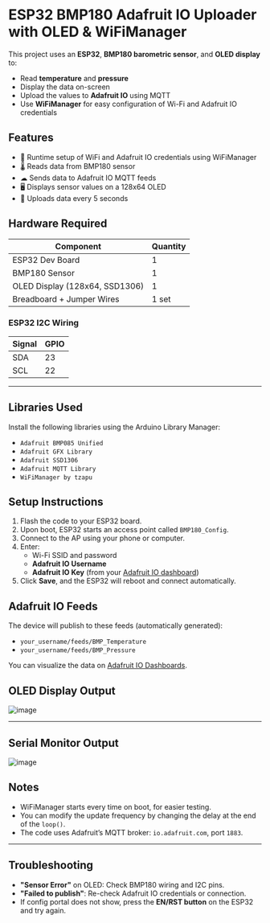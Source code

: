 # ESP32 BMP180 Adafruit IO Uploader with OLED & WiFiManager

This project uses an **ESP32**, **BMP180 barometric sensor**, and **OLED display** to:
- Read **temperature** and **pressure**
- Display the data on-screen
- Upload the values to **Adafruit IO** using MQTT
- Use **WiFiManager** for easy configuration of Wi-Fi and Adafruit IO credentials



##  Features

- 📡 Runtime setup of WiFi and Adafruit IO credentials using WiFiManager
- 🌡 Reads data from BMP180 sensor
- ☁ Sends data to Adafruit IO MQTT feeds
- 🖥 Displays sensor values on a 128x64 OLED
- 🔁 Uploads data every 5 seconds


##  Hardware Required

| Component           | Quantity |
|---------------------|----------|
| ESP32 Dev Board     | 1        |
| BMP180 Sensor       | 1        |
| OLED Display (128x64, SSD1306) | 1        |
| Breadboard + Jumper Wires | 1 set    |

###  ESP32 I2C Wiring

| Signal | GPIO |
|--------|------|
| SDA    | 23   |
| SCL    | 22   |

---

##  Libraries Used

Install the following libraries using the Arduino Library Manager:

- `Adafruit BMP085 Unified`
- `Adafruit GFX Library`
- `Adafruit SSD1306`
- `Adafruit MQTT Library`
- `WiFiManager by tzapu`



##  Setup Instructions

1. Flash the code to your ESP32 board.
2. Upon boot, ESP32 starts an access point called `BMP180_Config`.
3. Connect to the AP using your phone or computer.
4. Enter:
   - Wi-Fi SSID and password
   - **Adafruit IO Username**
   - **Adafruit IO Key** (from your [Adafruit IO dashboard](https://io.adafruit.com))
5. Click **Save**, and the ESP32 will reboot and connect automatically.



##  Adafruit IO Feeds

The device will publish to these feeds (automatically generated):

- `your_username/feeds/BMP_Temperature`
- `your_username/feeds/BMP_Pressure`

You can visualize the data on [Adafruit IO Dashboards](https://io.adafruit.com/dashboards).



##  OLED Display Output

![image](https://github.com/user-attachments/assets/d2c888fa-22a2-43c6-8b85-30b471d941fe)


---

##  Serial Monitor Output

![image](https://github.com/user-attachments/assets/86b16662-3185-4449-af69-7fe74c37be6b)




##  Notes

- WiFiManager starts every time on boot, for easier testing.
- You can modify the update frequency by changing the delay at the end of the `loop()`.
- The code uses Adafruit’s MQTT broker: `io.adafruit.com`, port `1883`.

---

##  Troubleshooting

-  **"Sensor Error"** on OLED: Check BMP180 wiring and I2C pins.
-  **"Failed to publish"**: Re-check Adafruit IO credentials or connection.
-  If config portal does not show, press the **EN/RST button** on the ESP32 and try again.







